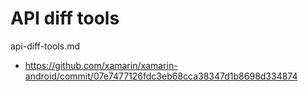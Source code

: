 # API diff tools

api-diff-tools.md

*   https://github.com/xamarin/xamarin-android/commit/07e7477126fdc3eb68cca38347d1b8698d334874